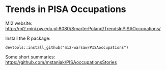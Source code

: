 # Trends in PISA Occupations

MI2 website: http://mi2.mini.pw.edu.pl:8080/SmarterPoland/TrendsInPISAOccupations/

Install the R package:

```
devtools::install_github("mi2-warsaw/PISAoccupations")
```

Some short summaries: https://github.com/mstaniak/PISAoccupationsStories
